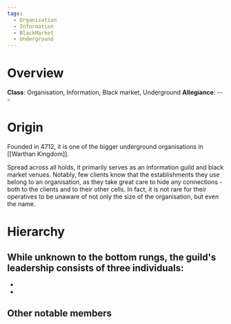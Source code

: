 ```yaml
---
tags:
  - Organisation
  - Information
  - BlackMarket
  - Underground
---
```

# Overview
**Class**: Organisation, Information, Black market, Underground
**Allegiance**: ---

# Origin
Founded in 4712, it is one of the bigger underground organisations in [[Warthan Kingdom]].

Spread across all holds, it primarily serves as an information guild and black market venues. Notably, few clients know that the establishments they use belong to an organisation, as they take great care to hide any connections - both to the clients and to their other cells. In fact, it is not rare for their operatives to be unaware of not only the size of the organisation, but even the name.
# Hierarchy
While unknown to the bottom rungs, the guild's leadership consists of three individuals:
- 
- 
- 

## Other notable members